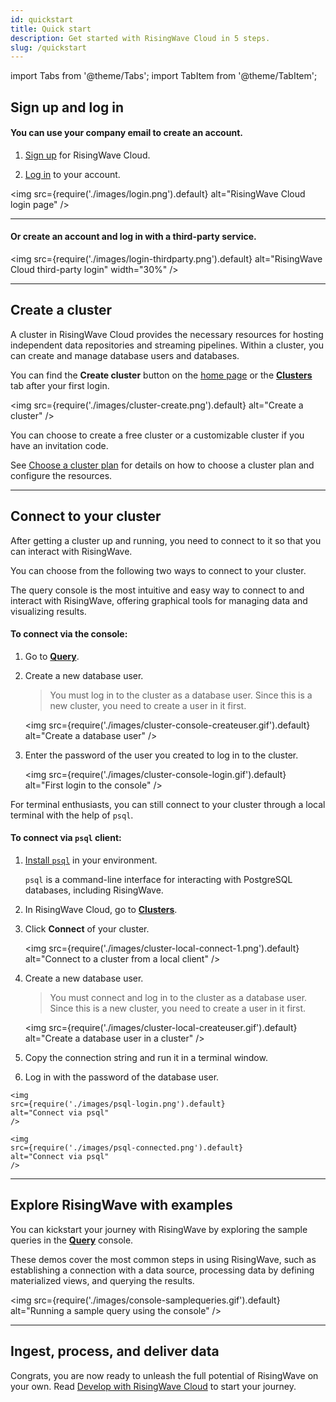 ```yaml
---
id: quickstart
title: Quick start
description: Get started with RisingWave Cloud in 5 steps.
slug: /quickstart
---
```


import Tabs from '@theme/Tabs';
import TabItem from '@theme/TabItem';

<Tabs queryString="step">

<TabItem value="1" label="1. Sign up and log in">

## Sign up and log in

#### You can use your company email to create an account.

1. [Sign up](https://cloud.risingwave.com/auth/signup/) for RisingWave Cloud.

2. [Log in](https://cloud.risingwave.com/auth/signin/) to your account.

<img
src={require('./images/login.png').default}
alt="RisingWave Cloud login page"
/>

---

#### Or create an account and log in with a third-party service.

<img
src={require('./images/login-thirdparty.png').default}
alt="RisingWave Cloud third-party login"
width="30%"
/>

---

<DefaultButton text="Continue →" cloud="quickstart?step=2" block/>

</TabItem>

<TabItem value="2" label="2. Create a cluster">

## Create a cluster

A cluster in RisingWave Cloud provides the necessary resources for hosting independent data repositories and streaming pipelines. Within a cluster, you can create and manage database users and databases.

You can find the **Create cluster** button on the [home page](https://cloud.risingwave.com/dashboard/) or the [**Clusters**](https://cloud.risingwave.com/clusters/) tab after your first login.

<p></p>

<img
src={require('./images/cluster-create.png').default}
alt="Create a cluster"
/>

You can choose to create a free cluster or a customizable cluster if you have an invitation code.

See [Choose a cluster plan](cluster-choose-a-cluster-plan.md) for details on how to choose a cluster plan and configure the resources.

---

<DefaultButton text="Continue →" cloud="quickstart?step=3" block/>

</TabItem>

<TabItem value="3" label="3. Connect to your cluster">

## Connect to your cluster

After getting a cluster up and running, you need to connect to it so that you can interact with RisingWave.

You can choose from the following two ways to connect to your cluster.

<Tabs>

<TabItem value="console" label="Query console">

The query console is the most intuitive and easy way to connect to and interact with RisingWave, offering graphical tools for managing data and visualizing results.

#### To connect via the console:

1. Go to [**Query**](https://cloud.risingwave.com/console/).

2. Create a new database user.

   > You must log in to the cluster as a database user. Since this is a new cluster, you need to create a user in it first.

   <img
   src={require('./images/cluster-console-createuser.gif').default}
   alt="Create a database user"
   />

3. Enter the password of the user you created to log in to the cluster.

   <img
   src={require('./images/cluster-console-login.gif').default}
   alt="First login to the console"
   />

</TabItem>
 
<TabItem value="local" label="Local client">

For terminal enthusiasts, you can still connect to your cluster through a local terminal with the help of `psql`.

#### To connect via `psql` client:

1. [Install `psql`](/docs/current/install-psql-without-postgresql/) in your environment.

   `psql` is a command-line interface for interacting with PostgreSQL databases, including RisingWave.

2. In RisingWave Cloud, go to [**Clusters**](https://cloud.risingwave.com/clusters/).
3. Click **Connect** of your cluster.

   <img
   src={require('./images/cluster-local-connect-1.png').default}
   alt="Connect to a cluster from a local client"
   />

4. Create a new database user.

   > You must connect and log in to the cluster as a database user. Since this is a new cluster, you need to create a user in it first.

   <img
   src={require('./images/cluster-local-createuser.gif').default}
   alt="Create a database user in a cluster"
   />

5. Copy the connection string and run it in a terminal window.
6. Log in with the password of the database user.

<ResponsiveGrid
  container
  direction="row"
  spacing="20"
  justifyContent="space-between"
  justifyItems="stretch"
  alignItems="baseline">

  <ResponsiveGrid item xs={12} md={6}>

    <img
    src={require('./images/psql-login.png').default}
    alt="Connect via psql"
    />

  </ResponsiveGrid>

  <ResponsiveGrid item xs={12} md={6}>

    <img
    src={require('./images/psql-connected.png').default}
    alt="Connect via psql"
    />

  </ResponsiveGrid>
  </ResponsiveGrid>

</TabItem>

</Tabs>

---

<DefaultButton text="Continue →" cloud="quickstart?step=4" block/>

</TabItem>

<TabItem value="4" label="4. Explore RisingWave with examples">

## Explore RisingWave with examples

You can kickstart your journey with RisingWave by exploring the sample queries in the [**Query**](https://cloud.risingwave.com/console/) console.

These demos cover the most common steps in using RisingWave, such as establishing a connection with a data source, processing data by defining materialized views, and querying the results.

<img
src={require('./images/console-samplequeries.gif').default}
alt="Running a sample query using the console"
/>

---

<DefaultButton text="Continue →" cloud="quickstart?step=5" block/>

</TabItem>

<TabItem value="5" label="5. Ingest, process, and deliver data">

## Ingest, process, and deliver data

Congrats, you are now ready to unleash the full potential of RisingWave on your own. Read [Develop with RisingWave Cloud](develop-overview.md) to start your journey.

<OutlinedCard
title="Develop with RisingWave Cloud"
content="RisingWave Cloud leverages the superpower of RisingWave, an open-source distributed SQL database specifically designed for stream processing. Start building your real-time applications with RisingWave, in the cloud."
cloud="develop-overview"
/>

</TabItem>

</Tabs>
